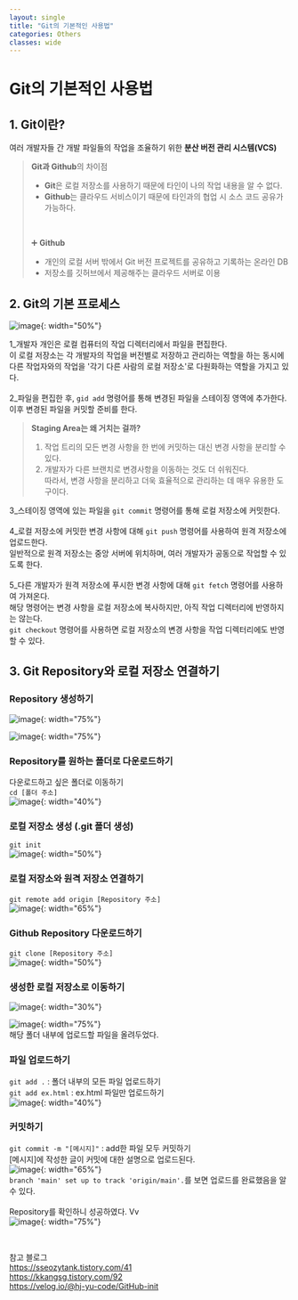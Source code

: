 ```yaml
---
layout: single
title: "Git의 기본적인 사용법"
categories: Others
classes: wide
---
```


# Git의 기본적인 사용법

## 1. Git이란?

여러 개발자들 간 개발 파일들의 작업을 조율하기 위한 **분산 버전 관리 시스템(VCS)** <br>

> **Git과 Github**의 차이점
>  - **Git**은 로컬 저장소를 사용하기 때문에 타인이 나의 작업 내용을 알 수 없다.
>  - **Github**는 클라우드 서비스이기 때문에 타인과의 협업 시 소스 코드 공유가 가능하다.
>  <br>
>  
> ➕ **Github**
>  - 개인의 로컬 서버 밖에서 Git 버전 프로젝트를 공유하고 기록하는 온라인 DB
>  - 저장소를 깃허브에서 제공해주는 클라우드 서버로 이용

## 2. Git의 기본 프로세스

![image](https://github.com/Y0-0N63/STUDY-4242-Ver.2/assets/144354615/7668a172-3a27-4c18-b3a1-58dbadebca9c){: width="50%"}

1_개발자 개인은 로컬 컴퓨터의 작업 디렉터리에서 파일을 편집한다. <br>
이 로컬 저장소는 각 개발자의 작업을 버전별로 저장하고 관리하는 역할을 하는 동시에 다른 작업자와의 작업을 '각기 다른 사람의 로컬 저장소'로 다원화하는 역할을 가지고 있다. <br>
 <br>
2_파일을 편집한 후, `gid add` 명령어를 통해 변경된 파일을 스테이징 영역에 추가한다. 이후 변경된 파일을 커밋할 준비를 한다.<br>

> **Staging Area는 왜 거치는 걸까?** <br>
>  1) 작업 트리의 모든 변경 사항을 한 번에 커밋하는 대신 변경 사항을 분리할 수 있다. <br>
>  2) 개발자가 다른 브랜치로 변경사항을 이동하는 것도 더 쉬워진다. <br>
>  따라서, 변경 사항을 분리하고 더욱 효율적으로 관리하는 데 매우 유용한 도구이다. 

3_스테이징 영역에 있는 파일을 `git commit` 명령어를 통해 로컬 저장소에 커밋한다.<br>
 <br>
4_로컬 저장소에 커밋한 변경 사항에 대해 `git push` 명령어를 사용하여 원격 저장소에 업로드한다. <br>
일반적으로 원격 저장소는 중앙 서버에 위치하며, 여러 개발자가 공동으로 작업할 수 있도록 한다.<br>
 <br>
5_다른 개발자가 원격 저장소에 푸시한 변경 사항에 대해 `git fetch` 명령어를 사용하여 가져온다.<br>
해당 명령어는 변경 사항을 로컬 저장소에 복사하지만, 아직 작업 디렉터리에 반영하지는 않는다. <br>
`git checkout` 명령어를 사용하면 로컬 저장소의 변경 사항을 작업 디렉터리에도 반영할 수 있다.<br>
  
## 3. Git Repository와 로컬 저장소 연결하기

### Repository 생성하기

![image](https://github.com/Y0-0N63/STUDY-4242-Ver.2/assets/144354615/4f25520a-f094-4306-8f7f-d0735983d17d){: width="75%"}

![image](https://github.com/Y0-0N63/STUDY-4242-Ver.2/assets/144354615/088129af-86b2-4a7f-8c60-4c44d8160fa1){: width="75%"}


### Repository를 원하는 폴더로 다운로드하기

다운로드하고 싶은 폴더로 이동하기 <br>
`cd [폴더 주소]` <br>
![image](https://github.com/Y0-0N63/STUDY-4242-Ver.2/assets/144354615/60467605-974e-43f9-8078-050df389f530){: width="40%"}

### 로컬 저장소 생성 (.git 폴더 생성) 

`git init` <br>
![image](https://github.com/Y0-0N63/STUDY-4242-Ver.2/assets/144354615/adfd8d4f-246f-4f0b-a3d9-03023be2ef56){: width="50%"}

### 로컬 저장소와 원격 저장소 연결하기 

`git remote add origin [Repository 주소]` <br>
![image](https://github.com/Y0-0N63/STUDY-4242-Ver.2/assets/144354615/9618fd71-436f-4607-a03c-15399899d2ef){: width="65%"}

### Github Repository 다운로드하기 

`git clone [Repository 주소]` <br>
![image](https://github.com/Y0-0N63/STUDY-4242-Ver.2/assets/144354615/b56781bf-73e5-467b-aab0-5359437bc96c){: width="50%"}

### 생성한 로컬 저장소로 이동하기 

![image](https://github.com/Y0-0N63/STUDY-4242-Ver.2/assets/144354615/e649df83-08c2-476a-80b7-17fa19e349d5){: width="30%"}
 <br>

![image](https://github.com/Y0-0N63/STUDY-4242-Ver.2/assets/144354615/d28811c8-843e-4e0f-89cd-120a5901d463){: width="75%"}
 <br>
해당 폴더 내부에 업로드할 파일을 올려두었다.

### 파일 업로드하기 

`git add .` : 폴더 내부의 모든 파일 업로드하기 <br>
`git add ex.html` : ex.html 파일만 업로드하기 <br>
![image](https://github.com/Y0-0N63/STUDY-4242-Ver.2/assets/144354615/faf2ebf4-4461-40c7-82c2-dda4adea3b54){: width="40%"}

### 커밋하기 

`git commit -m "[메시지]"` : add한 파일 모두 커밋하기 <br>
[메시지]에 작성한 글이 커밋에 대한 설명으로 업로드된다. <br>
![image](https://github.com/Y0-0N63/STUDY-4242-Ver.2/assets/144354615/8fe055b7-736f-4075-a5bb-c256e642454c){: width="65%"} <br>
`branch 'main' set up to track 'origin/main'.`를 보면 업로드를 완료했음을 알 수 있다. <br>
 <br>
Repository를 확인하니 성공하였다. Vv <br>
![image](https://github.com/Y0-0N63/STUDY-4242-Ver.2/assets/144354615/3d36ebdd-12fc-45f9-a7b7-630611355f61){: width="75%"}

 <br>

참고 블로그 <br>
https://sseozytank.tistory.com/41 <br>
https://kkangsg.tistory.com/92 <br>
https://velog.io/@hj-yu-code/GitHub-init
